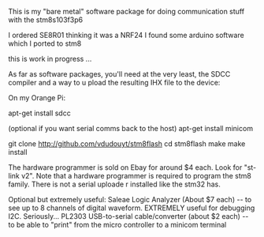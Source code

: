 This is my "bare metal" software package for doing communication stuff  with the stm8s103f3p6 

I ordered SE8R01 thinking it was a NRF24
I found some arduino software which I ported to stm8


this is work in progress ...

As far as software packages, you'll need at the very least, the SDCC compiler and a way to u
pload the resulting IHX file to the device:

On my Orange Pi:

apt-get install sdcc

(optional if you want serial comms back to the host) apt-get install minicom

git clone http://github.com/vdudouyt/stm8flash
cd stm8flash
make
make install

The hardware programmer is sold on Ebay for around $4 each. Look for "st-link v2". Note that
 a hardware programmer is required to program the stm8 family. There is not a serial uploade
r installed like the stm32 has.

Optional but extremely useful:
Saleae Logic Analyzer (About $7 each) -- to see up to 8 channels of digital waveform. EXTREMELY useful for debugging I2C. Seriously...
PL2303 USB-to-serial cable/converter (about $2 each) -- to be able to "print" from the micro
controller to a minicom terminal

